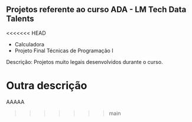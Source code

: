 
## Projetos referente ao curso ADA - LM Tech Data Talents

<<<<<<< HEAD
- Calculadora
- Projeto Final Técnicas de Programação I

Descrição:
Projetos muito legais desenvolvidos durante o curso.

Outra descrição
=======
AAAAA
>>>>>>> main
